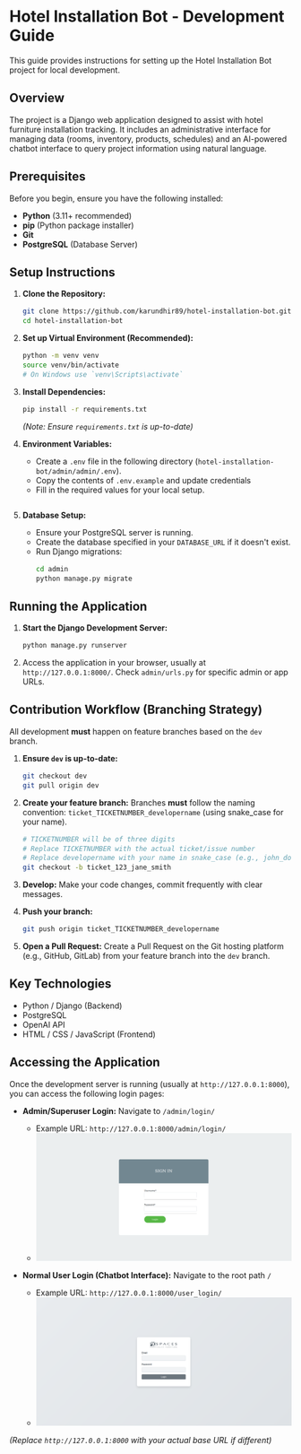 # Hotel Installation Bot - Development Guide

This guide provides instructions for setting up the Hotel Installation Bot project for local development.

## Overview

The project is a Django web application designed to assist with hotel furniture installation tracking. It includes an administrative interface for managing data (rooms, inventory, products, schedules) and an AI-powered chatbot interface to query project information using natural language.

## Prerequisites

Before you begin, ensure you have the following installed:

*   **Python** (3.11+ recommended)
*   **pip** (Python package installer)
*   **Git**
*   **PostgreSQL** (Database Server)

## Setup Instructions

1.  **Clone the Repository:**
    ```bash
    git clone https://github.com/karundhir89/hotel-installation-bot.git
    cd hotel-installation-bot
    ```

2.  **Set up Virtual Environment (Recommended):**
    ```bash
    python -m venv venv
    source venv/bin/activate 
    # On Windows use `venv\Scripts\activate`
    ```

3.  **Install Dependencies:**
    ```bash
    pip install -r requirements.txt
    ```
    *(Note: Ensure `requirements.txt` is up-to-date)*

4.  **Environment Variables:**
    *   Create a `.env` file in the following directory (`hotel-installation-bot/admin/admin/.env`).
    *   Copy the contents of `.env.example` and update credentials
    *   Fill in the required values for your local setup.

  
    ```

5.  **Database Setup:**
    *   Ensure your PostgreSQL server is running.
    *   Create the database specified in your `DATABASE_URL` if it doesn't exist.
    *   Run Django migrations:
        ```bash
        cd admin
        python manage.py migrate
        ```

## Running the Application

1.  **Start the Django Development Server:**
    ```bash
    python manage.py runserver
    ```
2.  Access the application in your browser, usually at `http://127.0.0.1:8000/`. Check `admin/urls.py` for specific admin or app URLs.

## Contribution Workflow (Branching Strategy)

All development **must** happen on feature branches based on the `dev` branch.

1.  **Ensure `dev` is up-to-date:**
    ```bash
    git checkout dev
    git pull origin dev
    ```

2.  **Create your feature branch:**
    Branches **must** follow the naming convention: `ticket_TICKETNUMBER_developername` (using snake_case for your name).
    ```bash
    # TICKETNUMBER will be of three digits
    # Replace TICKETNUMBER with the actual ticket/issue number
    # Replace developername with your name in snake_case (e.g., john_doe)
    git checkout -b ticket_123_jane_smith
    ```

3.  **Develop:** Make your code changes, commit frequently with clear messages.

4.  **Push your branch:**
    ```bash
    git push origin ticket_TICKETNUMBER_developername
    ```

5.  **Open a Pull Request:** Create a Pull Request on the Git hosting platform (e.g., GitHub, GitLab) from your feature branch into the `dev` branch.

## Key Technologies

*   Python / Django (Backend)
*   PostgreSQL
*   OpenAI API
*   HTML / CSS / JavaScript (Frontend) 

## Accessing the Application

Once the development server is running (usually at `http://127.0.0.1:8000`), you can access the following login pages:

*   **Admin/Superuser Login:** Navigate to `/admin/login/`
    *   Example URL: `http://127.0.0.1:8000/admin/login/`
    *   ![Admin Login Screen](superadmin.png)

*   **Normal User Login (Chatbot Interface):** Navigate to the root path `/`
    *   Example URL: `http://127.0.0.1:8000/user_login/`
    *   ![Normal User Login Screen](normaluser.png)

*(Replace `http://127.0.0.1:8000` with your actual base URL if different)* 